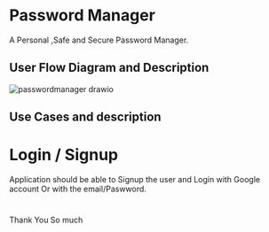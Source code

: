 # Password Manager

A Personal ,Safe and Secure Password Manager.

## User Flow Diagram and Description

![passwordmanager drawio](https://user-images.githubusercontent.com/70685682/185803386-1733f9c8-8ca2-4bdf-a085-8184d16dad2d.png)

## Use Cases and description

# Login / Signup
Application should be able to Signup the user and  Login with Google account Or with the email/Paswword.

#


Thank You So much
